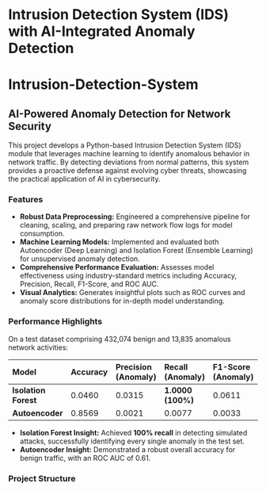 # Intrusion Detection System (IDS) with AI-Integrated Anomaly Detection

# Intrusion-Detection-System

## AI-Powered Anomaly Detection for Network Security

This project develops a Python-based Intrusion Detection System (IDS) module that leverages machine learning to identify anomalous behavior in network traffic. By detecting deviations from normal patterns, this system provides a proactive defense against evolving cyber threats, showcasing the practical application of AI in cybersecurity.

### Features
* **Robust Data Preprocessing:** Engineered a comprehensive pipeline for cleaning, scaling, and preparing raw network flow logs for model consumption.
* **Machine Learning Models:** Implemented and evaluated both Autoencoder (Deep Learning) and Isolation Forest (Ensemble Learning) for unsupervised anomaly detection.
* **Comprehensive Performance Evaluation:** Assesses model effectiveness using industry-standard metrics including Accuracy, Precision, Recall, F1-Score, and ROC AUC.
* **Visual Analytics:** Generates insightful plots such as ROC curves and anomaly score distributions for in-depth model understanding.

### Performance Highlights
On a test dataset comprising 432,074 benign and 13,835 anomalous network activities:

| Model           | Accuracy | Precision (Anomaly) | Recall (Anomaly) | F1-Score (Anomaly) | ROC AUC |
| :-------------- | :------- | :------------------ | :--------------- | :----------------- | :------ |
| **Isolation Forest** | 0.0460   | 0.0315              | **1.0000 (100%)**| 0.0611             | 0.6628  |
| **Autoencoder** | 0.8569   | 0.0021              | 0.0077           | 0.0033             | 0.6077  |

* **Isolation Forest Insight:** Achieved **100% recall** in detecting simulated attacks, successfully identifying every single anomaly in the test set.
* **Autoencoder Insight:** Demonstrated a robust overall accuracy for benign traffic, with an ROC AUC of 0.61.

### Project Structure
